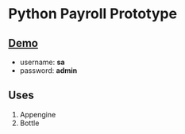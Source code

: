 Python Payroll Prototype
========================

## [Demo](http://pypayroll.appspot.com/)

* username: **sa**
* password: **admin**

## Uses

1. Appengine
2. Bottle
